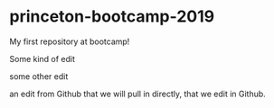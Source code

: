 # princeton-bootcamp-2019
My first repository at bootcamp!

Some kind of edit 

some other edit 

an edit from Github that we will pull in directly, that we edit in Github.
